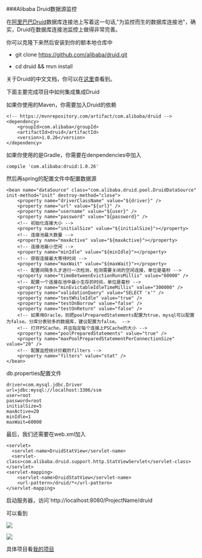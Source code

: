 ###Alibaba Druid数据源监控

在[阿里巴巴Druid](https://github.com/Alibaba/Druid)数据库连接池上写着这一句话,"为监控而生的数据库连接池"，确实，Druid在数据库连接池监控上做得非常完善。

你可以克隆下来然后安装到你的额本地仓库中

* git clone https://github.com/alibaba/druid.git
 
* cd druid && mvn install

关于Druid的中文文档，你可以在[这里](https://github.com/alibaba/druid/wiki/%E5%B8%B8%E8%A7%81%E9%97%AE%E9%A2%98)查看到。

下面主要完成项目中如何集成集成Druid

如果你使用的Maven，你需要加入Druid的依赖

	<!-- https://mvnrepository.com/artifact/com.alibaba/druid -->
	<dependency>
	    <groupId>com.alibaba</groupId>
	    <artifactId>druid</artifactId>
	    <version>1.0.26</version>
	</dependency>

如果你使用的是Gradle，你需要在denpendencies中加入

	compile 'com.alibaba:druid:1.0.26'

然后再spring的配置文件中配置数据源

	<bean name="dataSource" class="com.alibaba.druid.pool.DruidDataSource" init-method="init" destroy-method="close">
	    <property name="driverClassName" value="${driver}" />
	    <property name="url" value="${url}" />
	    <property name="username" value="${user}" />
	    <property name="password" value="${password}" />
	    <!-- 初始化连接大小 -->
	    <property name="initialSize" value="${initialSize}"></property>
	    <!-- 连接池最大数量 -->
	    <property name="maxActive" value="${maxActive}"></property>
		<!-- 连接池最小空闲 -->
	    <property name="minIdle" value="${minIdle}"></property>
	    <!-- 获取连接最大等待时间 -->
	    <property name="maxWait" value="${maxWait}"></property>
	    <!-- 配置间隔多久才进行一次检测，检测需要关闭的空闲连接，单位是毫秒 -->
      	<property name="timeBetweenEvictionRunsMillis" value="60000" />
      	<!-- 配置一个连接在池中最小生存的时间，单位是毫秒 -->
        <property name="minEvictableIdleTimeMillis" value="300000" />
	    <property name="validationQuery" value="SELECT 'x'" />
        <property name="testWhileIdle" value="true" />
        <property name="testOnBorrow" value="false" />
        <property name="testOnReturn" value="false" />
        <!-- 如果用Oracle，则把poolPreparedStatements配置为true，mysql可以配置为false。分库分表较多的数据库，建议配置为false。 -->
        <!-- 打开PSCache，并且指定每个连接上PSCache的大小 -->
        <property name="poolPreparedStatements" value="true" />
        <property name="maxPoolPreparedStatementPerConnectionSize" value="20" />
        <!-- 配置监控统计拦截的filters -->
        <property name="filters" value="stat" /> 
	</bean>

db.properties配置文件

	driver=com.mysql.jdbc.Driver
	url=jdbc:mysql://localhost:3306/ssm
	user=root
	password=root
	initialSize=5
	maxActive=20
	minIdle=1
	maxWait=60000

最后，我们还需要在web.xml加入

	<servlet>
      <servlet-name>DruidStatView</servlet-name>
      <servlet-class>com.alibaba.druid.support.http.StatViewServlet</servlet-class>
    </servlet>
    <servlet-mapping>
        <servlet-name>DruidStatView</servlet-name>
        <url-pattern>/druid/*</url-pattern>
    </servlet-mapping>

启动服务器，访问`http://localhost:8080/ProjectName/druid

可以看到

![](https://github.com/silence940109/Java/blob/master/Alibaba_Druid/1.png)

![](https://github.com/silence940109/Java/blob/master/Alibaba_Druid/2.png)

具体项目看[我的项目](https://github.com/silence940109/SSM)